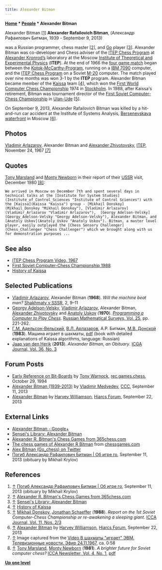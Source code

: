 ```yaml
---
title: Alexander Bitman
---
```

**[Home](Home "Home") * [People](People "People") * Alexander Bitman**

[](http://aboutgo.ru/pogib-aleksandr-rafailovich-bitman/) Alexander Bitman <a id="cite-note-1" href="#cite-ref-1">[1]</a>
**Alexander Rafailovich Bitman**, (Александр Рафаилович Битман, 1939 - September 9, 2013)

was a Russian programmer, chess master <a id="cite-note-2" href="#cite-ref-2">[2]</a>, and [Go](Go "Go") player <a id="cite-note-3" href="#cite-ref-3">[3]</a>. Alexander Bitman was co-developer and Chess adviser of the [ITEP Chess Program](ITEP_Chess_Program "ITEP Chess Program") at [Alexander Kronrod’s](Alexander_Kronrod "Alexander Kronrod") laboratory at the Moscow [Institute of Theoretical and Experimental Physics](Institute_of_Theoretical_and_Experimental_Physics "Institute of Theoretical and Experimental Physics") (**ITEP**). At the end of 1966 the [four game match](Stanford-ITEP_Match "Stanford-ITEP Match") began between the [Kotok-McCarthy-Program](Kotok-McCarthy-Program "Kotok-McCarthy-Program"), running on a [IBM 7090](IBM_7090 "IBM 7090") computer, and the [ITEP Chess Program](ITEP_Chess_Program "ITEP Chess Program") on a Soviet [M-20](M-20 "M-20") computer. The match played over nine months was won 3-1 by the **ITEP** program. Alexander Bitman became member of the [Kaissa](Kaissa "Kaissa") team <a id="cite-note-4" href="#cite-ref-4">[4]</a>, which won the [First World Computer Chess Championship](WCCC_1974 "WCCC 1974") 1974 in [Stockholm](https://en.wikipedia.org/wiki/Stockholm). In 1988, after Kaissa's retirement, Bitman was tournament director of the [First Soviet Computer-Chess Championship](First_Soviet_Computer-Chess_Championship_1988 "First Soviet Computer-Chess Championship 1988") in [Ulan-Ude](https://en.wikipedia.org/wiki/Ulan-Ude) <a id="cite-note-5" href="#cite-ref-5">[5]</a>.

On September 9, 2013, Alexander Rafailovich Bitman was killed by a hit-and-run car accident at the Institute of Systems Analysis, [Bersenevskaya waterfront](http://commons.wikimedia.org/wiki/Category:Bersenevskaya_Embankment) in Moscow <a id="cite-note-6" href="#cite-ref-6">[6]</a>.

## Photos

[](ITEP_Chess_Program#Video "ITEP Chess Program#Video")
[Vladimir Arlazarov](Vladimir_Arlazarov "Vladimir Arlazarov"), Alexander Bitman and [Alexander Zhivotovsky](Alexander_Zhivotovsky "Alexander Zhivotovsky"), [ITEP](Institute_of_Theoretical_and_Experimental_Physics "Institute of Theoretical and Experimental Physics"), November 24, 1967 <a id="cite-note-7" href="#cite-ref-7">[7]</a>

## Quotes

[Tony Marsland](Tony_Marsland "Tony Marsland") and [Monty Newborn](Monroe_Newborn "Monroe Newborn") in their report of their [USSR](https://en.wikipedia.org/wiki/Soviet_Union) visit, December 1980 <a id="cite-note-8" href="#cite-ref-8">[8]</a>:

```
We arrived in Moscow on December 7th and spent several days in technical talks at the [Institute for System Studies](Institute_of_Control_Sciences "Institute of Control Sciences") with the [Kaissa](Kaissa "Kaissa") group - [Mikhail Donskoy](Mikhail_Donskoy "Mikhail Donskoy"), [Vladimir Arlazarov](Vladimir_Arlazarov "Vladimir Arlazarov"),  [Georgy Adelson-Velsky](Georgy_Adelson-Velsky "Georgy Adelson-Velsky"), Alexander Bitman, and [Anatoly Uskov](Anatoly_Uskov "Anatoly Uskov"). Bitman, a master level player, easily outplayed the [Chess Sensory Challenger](Chess_Challenger "Chess Challenger") which we brought along with us for demonstration purposes ... 

```

## See also

- [ITEP Chess Program Video, 1967](ITEP_Chess_Program#Video "ITEP Chess Program")
- [First Soviet Computer-Chess Championship 1988](First_Soviet_Computer-Chess_Championship_1988 "First Soviet Computer-Chess Championship 1988")
- [History of Kaissa](Kaissa#HistoryofKaissa "Kaissa")

## Selected Publications

- [Vladimir Arlazarov](Vladimir_Arlazarov "Vladimir Arlazarov"), Alexander Bitman (**1968**). *Will the machine beat man?* [Shakhmaty v SSSR](https://en.wikipedia.org/wiki/Shakhmaty_v_SSSR), 2, 9–11
- [Georgy Adelson-Velsky](Georgy_Adelson-Velsky "Georgy Adelson-Velsky"), [Vladimir Arlazarov](Vladimir_Arlazarov "Vladimir Arlazarov"), Alexander Bitman, [Alexander Zhivotovsky](Alexander_Zhivotovsky "Alexander Zhivotovsky") and [Anatoly Uskov](Anatoly_Uskov "Anatoly Uskov") (**1970**). *[Programming a Computer to Play Chess](http://iopscience.iop.org/0036-0279/25/2/R07)*. [Russian Mathematical Surveys, Vol. 25](http://iopscience.iop.org/0036-0279/25/2), pp. 221-262.
- [Г.М. Адельсон-Вельский](Georgy_Adelson-Velsky "Georgy Adelson-Velsky"), [В.Л. Арлазаров](Vladimir_Arlazarov "Vladimir Arlazarov"), А.Р. Битман, [М.В. Донской](Mikhail_Donskoy "Mikhail Donskoy") (**1983**). Машина играет в шахматы, [pdf](http://genes1s.net/files/kaissa.pdf) (book with detailed explanations of Kaissa algorithms, language: Russian)
- [Jaap van den Herik](Jaap_van_den_Herik "Jaap van den Herik") (**2013**). *Alexander Bitman, an Obituary*. [ICGA Journal, Vol. 36, No. 3](ICGA_Journal#36_3 "ICGA Journal")

## Forum Posts

- [Early Reference on Bit-Boards](http://groups.google.com/group/rec.games.chess/browse_frm/thread/0e3a93f45ff07d31#) by [Tony Warnock](Tony_Warnock "Tony Warnock"), [rec.games.chess](Computer_Chess_Forums "Computer Chess Forums"), October 29, 1994
- [Alexander Bitman (1939-2013)](http://www.talkchess.com/forum/viewtopic.php?t=49307) by [Vladimir Medvedev](Vladimir_Medvedev "Vladimir Medvedev"), [CCC](CCC "CCC"), September 11, 2013
- [Alexander Bitman](http://www.hiarcs.net/forums/viewtopic.php?t=6245) by [Harvey Williamson](Harvey_Williamson "Harvey Williamson"), [Hiarcs Forum](Computer_Chess_Forums "Computer Chess Forums"), September 22, 2013

## External Links

- [Alexander Bitman - Google+](https://plus.google.com/115562617061466238634/photos?banner=pwa)
- [Sensei's Library: Alexander Bitman](http://senseis.xmp.net/?AlexanderBitman)
- [Alexander R. Bitman's Chess Games from 365chess.com](http://www.365chess.com/players/Alexander_R_Bitman)
- [The chess games of Alexander R Bitman](http://www.chessgames.com/perl/chessplayer?pid=29412) from [chessgames.com](http://www.chessgames.com/index.html)
- [Alex Bitman (Go_chess) on Twitter](https://twitter.com/Go_chess)
- [Погиб Александр Рафаилович Битман | Об игре го](http://aboutgo.ru/pogib-aleksandr-rafailovich-bitman/), September 11, 2013 (obituary by Mikhail Krylov)

## References

1. <a id="cite-ref-1" href="#cite-note-1">↑</a> [Погиб Александр Рафаилович Битман | Об игре го](http://aboutgo.ru/pogib-aleksandr-rafailovich-bitman/), September 11, 2013 (obituary by Mikhail Krylov)
1. <a id="cite-ref-2" href="#cite-note-2">↑</a> [Alexander R. Bitman's Chess Games from 365chess.com](http://www.365chess.com/players/Alexander_R_Bitman)
1. <a id="cite-ref-3" href="#cite-note-3">↑</a> [Sensei's Library: Alexander Bitman](http://senseis.xmp.net/?AlexanderBitman)
1. <a id="cite-ref-4" href="#cite-note-4">↑</a> [History of Kaissa](Kaissa#HistoryofKaissa "Kaissa")
1. <a id="cite-ref-5" href="#cite-note-5">↑</a> [Mikhail Donskoy](Mikhail_Donskoy "Mikhail Donskoy"), [Jonathan Schaeffer](Jonathan_Schaeffer "Jonathan Schaeffer") (**1988**). *Report on the 1st Soviet Computer-Chess Championship or re-awakening a sleeping giant*. [ICCA Journal, Vol. 11, Nos. 2/3](ICGA_Journal#11_23 "ICGA Journal")
1. <a id="cite-ref-6" href="#cite-note-6">↑</a> [Alexander Bitman](http://www.hiarcs.net/forums/viewtopic.php?t=6245) by [Harvey Williamson](Harvey_Williamson "Harvey Williamson"), [Hiarcs Forum](Computer_Chess_Forums "Computer Chess Forums"), September 22, 2013
1. <a id="cite-ref-7" href="#cite-note-7">↑</a> Image captured from the [Video В шахматы "играет" ЭВМ. Телевизионные новости. Эфир 24.11.1967](ITEP_Chess_Program#Video "ITEP Chess Program"), ca. 0:58
1. <a id="cite-ref-8" href="#cite-note-8">↑</a> [Tony Marsland](Tony_Marsland "Tony Marsland"), [Monty Newborn](Monroe_Newborn "Monroe Newborn") (**1981**). *A brighter future for Soviet computer chess?* [ICCA Newsletter, Vol. 4, No. 1](ICGA_Journal#4_1 "ICGA Journal"), [pdf](http://webdocs.cs.ualberta.ca/~tony/OldPapers/Marsland-Newborn-1981.pdf)

**[Up one level](People "People")**

